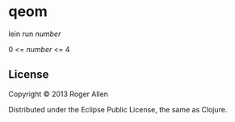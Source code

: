 # qeom

lein run <i>number</i>

0 &lt;= <i>number</i> &lt;= 4
## License

Copyright © 2013 Roger Allen

Distributed under the Eclipse Public License, the same as Clojure.
